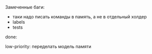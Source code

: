Замеченные баги:
* таки надо писать команды в память, а не в отдельный холдер
* labels
* tests

done:


low-priority:
переделать модель памяти